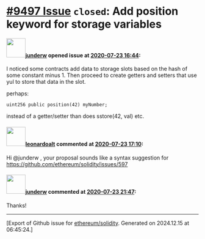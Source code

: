 # [\#9497 Issue](https://github.com/ethereum/solidity/issues/9497) `closed`: Add position keyword for storage variables

#### <img src="https://avatars.githubusercontent.com/u/11246316?u=b1879af21c58336a58b5b41376db8eade5006d51&v=4" width="50">[junderw](https://github.com/junderw) opened issue at [2020-07-23 16:44](https://github.com/ethereum/solidity/issues/9497):

I noticed some contracts add data to storage slots based on the hash of some constant minus 1. Then proceed to create getters and setters that use yul to store that data in the slot.

perhaps:

```solidity
uint256 public position(42) myNumber;
```

instead of a getter/setter than does sstore(42, val) etc.

#### <img src="https://avatars.githubusercontent.com/u/504195?u=ce2facd14af9fd474ebff49f0d44891f56f7500f&v=4" width="50">[leonardoalt](https://github.com/leonardoalt) commented at [2020-07-23 17:10](https://github.com/ethereum/solidity/issues/9497#issuecomment-663125842):

Hi @junderw , your proposal sounds like a syntax suggestion for https://github.com/ethereum/solidity/issues/597

#### <img src="https://avatars.githubusercontent.com/u/11246316?u=b1879af21c58336a58b5b41376db8eade5006d51&v=4" width="50">[junderw](https://github.com/junderw) commented at [2020-07-23 21:47](https://github.com/ethereum/solidity/issues/9497#issuecomment-663248911):

Thanks!


-------------------------------------------------------------------------------



[Export of Github issue for [ethereum/solidity](https://github.com/ethereum/solidity). Generated on 2024.12.15 at 06:45:24.]
